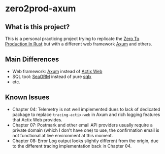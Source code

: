 # zero2prod-axum

## What is this project?

This is a personal practicing project trying to replicate
the [Zero To Production In Rust](https://www.zero2prod.com/index.html)
but with a different web framework [Axum](https://crates.io/crates/axum) and others.

## Main Differences

- Web framework: [Axum](https://github.com/tokio-rs/axum) instead
  of [Actix Web](https://github.com/actix/actix-web)
- SQL tool: [SeaORM](https://github.com/SeaQL/sea-orm) instead of pure [sqlx](https://github.com/launchbadge/sqlx)
- etc.

## Known Issues

- Chapter 04: Telemetry is not well implemented dues to lack of dedicated package to replace `tracing-actix-web` in
  Axum and rich logging features that Actix Web provides.
- Chapter 07: Postmark and other email API providers usually require a private domain (which I don't have one) to use,
  the confirmation email is not functional at live environment at this moment.
- Chapter 08: Error Log output looks slightly different from the origin, due to the different tracing implementation
  back in Chapter 04.
